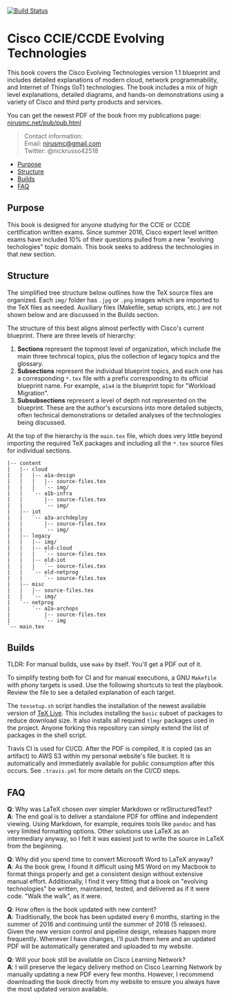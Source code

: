 [![Build Status](
https://travis-ci.org/nickrusso42518/cisco-etech.svg?branch=master)](
https://travis-ci.org/nickrusso42518/cisco-etech)

# Cisco CCIE/CCDE Evolving Technologies
This book covers the Cisco Evolving Technologies version 1.1 blueprint
and includes detailed explanations of modern cloud, network programmability,
and Internet of Things (IoT) technologies. The book includes a mix of
high level explanations, detailed diagrams, and hands-on demonstrations
using a variety of Cisco and third party products and services.

You can get the newest PDF of the book from my publications page:
[njrusmc.net/pub/pub.html](http://njrusmc.net/pub/pub.html)

> Contact information:\
> Email:    njrusmc@gmail.com\
> Twitter:  @nickrusso42518

  * [Purpose](#purpose)
  * [Structure](#structure)
  * [Builds](#builds)
  * [FAQ](#faq)

## Purpose
This book is designed for anyone studying for the CCIE or CCDE certification
written exams. Since summer 2016, Cisco expert level written exams have
included 10% of their questions pulled from a new "evolving techologies"
topic domain. This book seeks to address the technologies in that new section.

## Structure
The simplified tree structure below outlines how the TeX source files are
organized. Each `img/` folder has `.jpg` or `.png` images which are
imported to the TeX files as needed. Auxiliary files (Makefile, setup
scripts, etc.) are not shown below and are discussed in the Builds section.

The structure of this best aligns almost perfectly with Cisco's current
blueprint. There are three levels of hierarchy:

1. __Sections__ represent the topmost level of organization, which include
   the main three technical topics, plus the collection of legacy topics
   and the glossary.
2. __Subsections__ represent the individual blueprint topics, and each one
   has a corresponding `*.tex` file with a prefix corresponding to its
   official blueprint name. For example, `a1a4` is the blueprint topic
   for "Workload Migration".
3. __Subsubsections__ represent a level of depth not represented on the
   blueprint. These are the author's excursions into more detailed subjects,
   often technical demonstrations or detailed analyses of the technologies
   being discussed.

At the top of the hierarchy is the `main.tex` file, which does very little
beyond importing the required TeX packages and including all the `*.tex`
source files for individual sections.

```
|-- content
|   |-- cloud
|   |   |-- a1a-design
|   |   |   |-- source-files.tex
|   |   |   `-- img/
|   |   `-- a1b-infra
|   |       |-- source-files.tex
|   |       `-- img/
|   |-- iot
|   |   `-- a3a-archdeploy
|   |       |-- source-files.tex
|   |       `-- img/
|   |-- legacy
|   |   |-- img/
|   |   |-- old-cloud
|   |   |   `-- source-files.tex
|   |   |-- old-iot
|   |   |   `-- source-files.tex
|   |   `-- old-netprog
|   |       `-- source-files.tex
|   |-- misc
|   |   |-- source-files.tex
|   |   `-- img/
|   `-- netprog
|       `-- a2a-archops
|           |-- source-files.tex
|           `-- img
`-- main.tex
```

## Builds
TLDR: For manual builds, use `make` by itself. You'll get a PDF out of it.

To simplify testing both for CI and for manual executions, a GNU `Makefile`
with phony targets is used. Use the following shortcuts to test the playbook.
Review the file to see a detailed explanation of each target.

The `texsetup.sh` script handles the installation of the newest available
version of [TeX Live](https://www.tug.org/texlive/acquire-netinstall.html).
This includes installing the `basic` subset of packages to reduce
download size. It also installs all required `tlmgr` packages used in the
project. Anyone forking this repository can simply extend the list of
packages in the shell script.

Travis CI is used for CI/CD. After the PDF is compiled, it is copied
(as an artifact) to AWS S3 within my personal website's file bucket. It
is automatically and immediately available for public consumption after
this occurs. See `.travis.yml` for more details on the CI/CD steps.

## FAQ
__Q__: Why was LaTeX chosen over simpler Markdown or reStructuredText?\
__A__: The end goal is to deliver a standalone PDF for offline and
independent viewing. Using Markdown, for example, requires tools like
`pandoc` and has very limited formatting options. Other solutions use
LaTeX as an intermediary anyway, so I felt it was easiest just to write
the source in LaTeX from the beginning.

__Q__: Why did you spend time to convert Microsoft Word to LaTeX anyway?\
__A__: As the book grew, I found it difficult using MS Word on my Macbook to
format things properly and get a consistent design without extensive
manual effort. Additionally, I find it very fitting that a book on "evolving
technologies" be written, maintained, tested, and delivered as if it were
code. "Walk the walk", as it were.

__Q__: How often is the book updated with new content?\
__A__: Traditionally, the book has been updated every 6 months, starting
in the summer of 2016 and continuing until the summer of 2018 (5 releases).
Given the new version control and pipeline design, releases happen
more frequently. Whenever I have changes, I'll push them here and an
updated PDF will be automatically generated and uploaded to my website.

__Q__: Will your book still be available on Cisco Learning Network?\
__A__: I will preserve the legacy delivery method on Cisco Learning Network
by manually updating a new PDF every few months. However, I recommend
downloading the book directly from my website to ensure you always have
the most updated version available.
